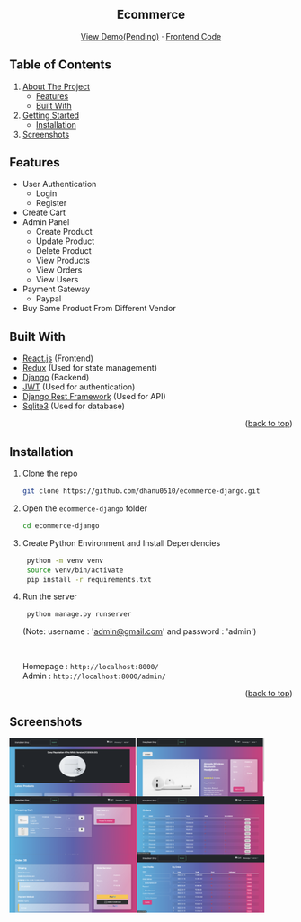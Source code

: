 <div id="top"></div>
<div align="center">
  <h2 align="center">Ecommerce</h2>
  <p align="center">
    <a href="#" target="_blank">View Demo(Pending)</a>
    ·
    <a href="https://github.com/dhanu0510/ecommerce-django-frontend.git" target="_blank">Frontend Code</a>
  </p>
</div>

  <h2>Table of Contents</h2>
  <ol>
    <li>
      <a href="#about-the-project">About The Project</a>
      <ul>
        <li><a href="#features">Features</a></li>
        <li><a href="#built-with">Built With</a></li>
      </ul>
    </li>
    <li>
      <a href="#getting-started">Getting Started</a>
      <ul>
        <li><a href="#installation">Installation</a></li>
      </ul>
    </li>
    <li>
        <a href="#screenshots">Screenshots</a>
    </li>
  </ol>

## Features

- User Authentication
  - Login
  - Register
- Create Cart
- Admin Panel
  - Create Product
  - Update Product
  - Delete Product
  - View Products
  - View Orders
  - View Users
- Payment Gateway
  - Paypal
- Buy Same Product From Different Vendor

## Built With

- [React.js](https://reactjs.org/) (Frontend)
- [Redux](https://redux.js.org/) (Used for state management)
- [Django](https://www.djangoproject.com/) (Backend)
- [JWT](https://jwt.io/) (Used for authentication)
- [Django Rest Framework](https://www.django-rest-framework.org/) (Used for API)
- [Sqlite3](https://www.sqlite.org/) (Used for database)

<p align="right">(<a href="#top">back to top</a>)</p>

## Installation

1. Clone the repo
   ```sh
   git clone https://github.com/dhanu0510/ecommerce-django.git
   ```
2. Open the `ecommerce-django` folder
   ```sh
   cd ecommerce-django
   ```
3. Create Python Environment and Install Dependencies

   ```sh
    python -m venv venv
    source venv/bin/activate
    pip install -r requirements.txt
   ```

4. Run the server

   ```sh
    python manage.py runserver
   ```

   (Note: username : 'admin@gmail.com' and password : 'admin')

   <br/>

   Homepage : `http://localhost:8000/`
   <br/>
   Admin : `http://localhost:8000/admin/`

<p align="right">(<a href="#top">back to top</a>)</p>

## Screenshots

<div style="display:flex;flex-wrap: wrap;">
    <img src="static/images/screenshots/Home.png" width="45%">
    <img src="static/images/screenshots/ProductScreen.png" width="45%">
    <img src="static/images/screenshots/Cart.png" width="45%">
    <img src="static/images/screenshots/OrdersScreen.png" width="45%">
    <img src="static/images/screenshots/PaymentScreen.png" width="45%">
    <img src="static/images/screenshots/UserProfile.png" width="45%">
</div>
